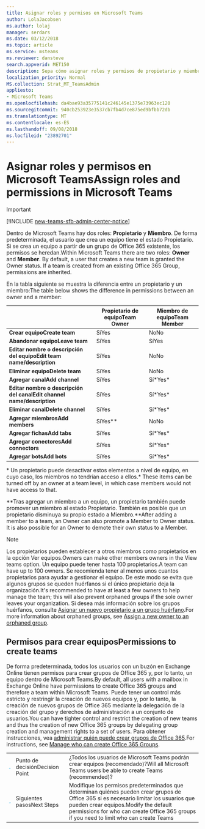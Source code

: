 ```yaml
---
title: Asignar roles y permisos en Microsoft Teams
author: LolaJacobsen
ms.author: lolaj
manager: serdars
ms.date: 03/12/2018
ms.topic: article
ms.service: msteams
ms.reviewer: dansteve
search.appverid: MET150
description: Sepa cómo asignar roles y permisos de propietario y miembro de equipo en Microsoft Teams, incluidos permisos para crear equipos.
localization_priority: Normal
MS.collection: Strat_MT_TeamsAdmin
appliesto:
- Microsoft Teams
ms.openlocfilehash: da4bae93a35775141c246145e1375e73963ec120
ms.sourcegitcommit: 940cb253923e3537cb7fb4d7ce875ed9bfbb72db
ms.translationtype: MT
ms.contentlocale: es-ES
ms.lasthandoff: 09/08/2018
ms.locfileid: "23892701"
---
```

<a name="assign-roles-and-permissions-in-microsoft-teams"></a><span data-ttu-id="17a04-103">Asignar roles y permisos en Microsoft Teams</span><span class="sxs-lookup"><span data-stu-id="17a04-103">Assign roles and permissions in Microsoft Teams</span></span>
===============================================

> [!IMPORTANT]
> [!INCLUDE [new-teams-sfb-admin-center-notice](includes/new-teams-sfb-admin-center-notice.md)]

<span data-ttu-id="17a04-p101">Dentro de Microsoft Teams hay dos roles: **Propietario** y **Miembro**. De forma predeterminada, el usuario que crea un equipo tiene el estado Propietario. Si se crea un equipo a partir de un grupo de Office 365 existente, los permisos se heredan.</span><span class="sxs-lookup"><span data-stu-id="17a04-p101">Within Microsoft Teams there are two roles: **Owner** and **Member**. By default, a user that creates a new team is granted the Owner status. If a team is created from an existing Office 365 Group, permissions are inherited.</span></span>

<span data-ttu-id="17a04-107">En la tabla siguiente se muestra la diferencia entre un propietario y un miembro:</span><span class="sxs-lookup"><span data-stu-id="17a04-107">The table below shows the difference in permissions between an owner and a member:</span></span>

|  |<span data-ttu-id="17a04-108">Propietario de equipo</span><span class="sxs-lookup"><span data-stu-id="17a04-108">Team Owner</span></span>  |<span data-ttu-id="17a04-109">Miembro de equipo</span><span class="sxs-lookup"><span data-stu-id="17a04-109">Team Member</span></span>  |
|---------|---------|---------|
|<span data-ttu-id="17a04-110">**Crear equipo**</span><span class="sxs-lookup"><span data-stu-id="17a04-110">**Create team**</span></span>     |<span data-ttu-id="17a04-111">Sí</span><span class="sxs-lookup"><span data-stu-id="17a04-111">Yes</span></span>        |<span data-ttu-id="17a04-112">No</span><span class="sxs-lookup"><span data-stu-id="17a04-112">No</span></span>         |
|<span data-ttu-id="17a04-113">**Abandonar equipo**</span><span class="sxs-lookup"><span data-stu-id="17a04-113">**Leave team**</span></span>     |<span data-ttu-id="17a04-114">Sí</span><span class="sxs-lookup"><span data-stu-id="17a04-114">Yes</span></span>         |<span data-ttu-id="17a04-115">Sí</span><span class="sxs-lookup"><span data-stu-id="17a04-115">Yes</span></span>         |
|<span data-ttu-id="17a04-116">**Editar nombre o descripción del equipo**</span><span class="sxs-lookup"><span data-stu-id="17a04-116">**Edit team name/description**</span></span>      |<span data-ttu-id="17a04-117">Sí</span><span class="sxs-lookup"><span data-stu-id="17a04-117">Yes</span></span>         |<span data-ttu-id="17a04-118">No</span><span class="sxs-lookup"><span data-stu-id="17a04-118">No</span></span>         |
|<span data-ttu-id="17a04-119">**Eliminar equipo**</span><span class="sxs-lookup"><span data-stu-id="17a04-119">**Delete team**</span></span>      |<span data-ttu-id="17a04-120">Sí</span><span class="sxs-lookup"><span data-stu-id="17a04-120">Yes</span></span>         |<span data-ttu-id="17a04-121">No</span><span class="sxs-lookup"><span data-stu-id="17a04-121">No</span></span>         |
|<span data-ttu-id="17a04-122">**Agregar canal**</span><span class="sxs-lookup"><span data-stu-id="17a04-122">**Add channel**</span></span>      |<span data-ttu-id="17a04-123">Sí</span><span class="sxs-lookup"><span data-stu-id="17a04-123">Yes</span></span>         |<span data-ttu-id="17a04-124">Sí\*</span><span class="sxs-lookup"><span data-stu-id="17a04-124">Yes\*</span></span>         |
|<span data-ttu-id="17a04-125">**Editar nombre o descripción del canal**</span><span class="sxs-lookup"><span data-stu-id="17a04-125">**Edit channel name/description**</span></span>      |<span data-ttu-id="17a04-126">Sí</span><span class="sxs-lookup"><span data-stu-id="17a04-126">Yes</span></span>         |<span data-ttu-id="17a04-127">Sí\*</span><span class="sxs-lookup"><span data-stu-id="17a04-127">Yes\*</span></span>         |
|<span data-ttu-id="17a04-128">**Eliminar canal**</span><span class="sxs-lookup"><span data-stu-id="17a04-128">**Delete channel**</span></span>      |<span data-ttu-id="17a04-129">Sí</span><span class="sxs-lookup"><span data-stu-id="17a04-129">Yes</span></span>         |<span data-ttu-id="17a04-130">Sí\*</span><span class="sxs-lookup"><span data-stu-id="17a04-130">Yes\*</span></span>         |
|<span data-ttu-id="17a04-131">**Agregar miembros**</span><span class="sxs-lookup"><span data-stu-id="17a04-131">**Add members**</span></span>      |<span data-ttu-id="17a04-132">Sí</span><span class="sxs-lookup"><span data-stu-id="17a04-132">Yes\*\*</span></span>         |<span data-ttu-id="17a04-133">No</span><span class="sxs-lookup"><span data-stu-id="17a04-133">No</span></span>         |
|<span data-ttu-id="17a04-134">**Agregar fichas**</span><span class="sxs-lookup"><span data-stu-id="17a04-134">**Add tabs**</span></span>      |<span data-ttu-id="17a04-135">Sí</span><span class="sxs-lookup"><span data-stu-id="17a04-135">Yes</span></span>         |<span data-ttu-id="17a04-136">Sí\*</span><span class="sxs-lookup"><span data-stu-id="17a04-136">Yes\*</span></span>         |
|<span data-ttu-id="17a04-137">**Agregar conectores**</span><span class="sxs-lookup"><span data-stu-id="17a04-137">**Add connectors**</span></span>      |<span data-ttu-id="17a04-138">Sí</span><span class="sxs-lookup"><span data-stu-id="17a04-138">Yes</span></span>         |<span data-ttu-id="17a04-139">Sí\*</span><span class="sxs-lookup"><span data-stu-id="17a04-139">Yes\*</span></span>         |
|<span data-ttu-id="17a04-140">**Agregar bots**</span><span class="sxs-lookup"><span data-stu-id="17a04-140">**Add bots**</span></span>      |<span data-ttu-id="17a04-141">Sí</span><span class="sxs-lookup"><span data-stu-id="17a04-141">Yes</span></span>         |<span data-ttu-id="17a04-142">Sí\*</span><span class="sxs-lookup"><span data-stu-id="17a04-142">Yes\*</span></span>         |
<span data-ttu-id="17a04-143">\* Un propietario puede desactivar estos elementos a nivel de equipo, en cuyo caso, los miembros no tendrían acceso a ellos.</span><span class="sxs-lookup"><span data-stu-id="17a04-143">\* These items can be turned off by an owner at a team level, in which case members would not have access to that.</span></span>

<span data-ttu-id="17a04-p102">\*\*Tras agregar un miembro a un equipo, un propietario también puede promover un miembro al estado Propietario. También es posible que un propietario disminuya su propio estado a Miembro.</span><span class="sxs-lookup"><span data-stu-id="17a04-p102">\*\*After adding a member to a team, an Owner can also promote a Member to Owner status. It is also possible for an Owner to demote their own status to a Member.</span></span>



> [!NOTE]
> <span data-ttu-id="17a04-146">Los propietarios pueden establecer a otros miembros como propietarios en la opción Ver equipos.</span><span class="sxs-lookup"><span data-stu-id="17a04-146">Owners can make other members owners in the View teams option.</span></span> <span data-ttu-id="17a04-147">Un equipo puede tener hasta 100 propietarios.</span><span class="sxs-lookup"><span data-stu-id="17a04-147">A team can have up to 100 owners.</span></span> <span data-ttu-id="17a04-148">Se recomienda tener al menos unos cuantos propietarios para ayudar a gestionar el equipo. De este modo se evita que algunos grupos se queden huérfanos si el único propietario deja la organización.</span><span class="sxs-lookup"><span data-stu-id="17a04-148">It's recommended to have at least a few owners to help manage the team; this will also prevent orphaned groups if the sole owner leaves your organization.</span></span> <span data-ttu-id="17a04-149">Si desea más información sobre los grupos huérfanos, consulte [Asignar un nuevo propietario a un grupo huérfano](https://support.office.com/article/Assign-a-new-owner-to-an-orphaned-group-86bb3db6-8857-45d1-95c8-f6d540e45732).</span><span class="sxs-lookup"><span data-stu-id="17a04-149">For more information about orphaned groups, see [Assign a new owner to an orphaned group](https://support.office.com/article/Assign-a-new-owner-to-an-orphaned-group-86bb3db6-8857-45d1-95c8-f6d540e45732).</span></span>


<a name="permissions-to-create-teams"></a><span data-ttu-id="17a04-150">Permisos para crear equipos</span><span class="sxs-lookup"><span data-stu-id="17a04-150">Permissions to create teams</span></span>
---------------------------

<span data-ttu-id="17a04-151">De forma predeterminada, todos los usuarios con un buzón en Exchange Online tienen permisos para crear grupos de Office 365 y, por lo tanto, un equipo dentro de Microsoft Teams.</span><span class="sxs-lookup"><span data-stu-id="17a04-151">By default, all users with a mailbox in Exchange Online have permissions to create Office 365 groups and therefore a team within Microsoft Teams.</span></span> <span data-ttu-id="17a04-152">Puede tener un control más estricto y restringir la creación de nuevos equipos y, por lo tanto, la creación de nuevos grupos de Office 365 mediante la delegación de la creación del grupo y derechos de administración a un conjunto de usuarios.</span><span class="sxs-lookup"><span data-stu-id="17a04-152">You can have tighter control and restrict the creation of new teams and thus the creation of new Office 365 groups by delegating group creation and management rights to a set of users.</span></span> <span data-ttu-id="17a04-153">Para obtener instrucciones, vea [administrar quién puede crear grupos de Office 365](https://support.office.com/article/manage-who-can-create-office-365-groups-4c46c8cb-17d0-44b5-9776-005fced8e618).</span><span class="sxs-lookup"><span data-stu-id="17a04-153">For instructions, see [Manage who can create Office 365 Groups](https://support.office.com/article/manage-who-can-create-office-365-groups-4c46c8cb-17d0-44b5-9776-005fced8e618).</span></span>


||||
|---------|---------|---------|
| ![Icono de Punto de decisión.](media/Assign_roles_and_permissions_in_Microsoft_Teams_image2.png)     |<span data-ttu-id="17a04-155">Punto de decisión</span><span class="sxs-lookup"><span data-stu-id="17a04-155">Decision Point</span></span>         |<span data-ttu-id="17a04-156">¿Todos los usuarios de Microsoft Teams podrán crear equipos (recomendado)?</span><span class="sxs-lookup"><span data-stu-id="17a04-156">Will all Microsoft Teams users be able to create Teams (recommended)?</span></span>         |
| ![Icono de Siguientes pasos.](media/Assign_roles_and_permissions_in_Microsoft_Teams_image3.png)    |<span data-ttu-id="17a04-158">Siguientes pasos</span><span class="sxs-lookup"><span data-stu-id="17a04-158">Next Steps</span></span>         |<span data-ttu-id="17a04-159">Modifique los permisos predeterminados que determinan quiénes pueden crear grupos de Office 365 si es necesario limitar los usuarios que pueden crear equipos.</span><span class="sxs-lookup"><span data-stu-id="17a04-159">Modify the default permissions for who can create Office 365 groups if you need to limit who can create Teams</span></span>         |
